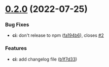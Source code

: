 

# [0.2.0](https://github.com/andrewhampton/release-it-test/compare/0.1.1...0.2.0) (2022-07-25)


### Bug Fixes

* **ci:** don't release to npm ([fa194b6](https://github.com/andrewhampton/release-it-test/commit/fa194b685fcce6fe365fcddc6b669e7e2aaf256e)), closes [#2](https://github.com/andrewhampton/release-it-test/issues/2)


### Features

* **ci:** add changelog file ([b1f7d33](https://github.com/andrewhampton/release-it-test/commit/b1f7d33c7d93a569ed5c5e3107f7619f81dfa4d3))